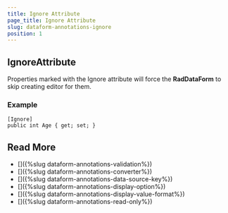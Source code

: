 ```yaml
---
title: Ignore Attribute
page_title: Ignore Attribute
slug: dataform-annotations-ignore
position: 1
---
```


## IgnoreAttribute

Properties marked with the Ignore attribute will force the **RadDataForm** to skip creating editor for them.

### Example

	[Ignore]
	public int Age { get; set; }
	
## Read More
- []({%slug dataform-annotations-validation%})
- []({%slug dataform-annotations-converter%})
- []({%slug dataform-annotations-data-source-key%})
- []({%slug dataform-annotations-display-option%})
- []({%slug dataform-annotations-display-value-format%})
- []({%slug dataform-annotations-read-only%})